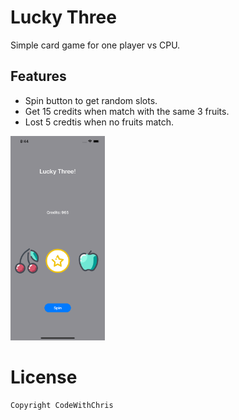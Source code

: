 # Lucky Three

Simple card game for one player vs CPU.

## Features
* Spin button to get random slots.
* Get 15 credits when match with the same 3 fruits.
* Lost 5 credtis when no fruits match.

<img src="screenshots/app.png" width="30%"/>

# License
```xml
Copyright CodeWithChris
```